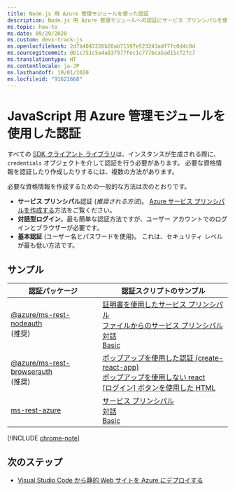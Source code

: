 ```yaml
---
title: Node.js 用 Azure 管理モジュールを使った認証
description: Node.js 用 Azure 管理モジュールへの認証にサービス プリンシパルを使う方法について説明します。
ms.topic: how-to
ms.date: 09/29/2020
ms.custom: devx-track-js
ms.openlocfilehash: 2d7b4047226b28ab71597e523243adf7fc0d4c0d
ms.sourcegitcommit: 0b1c751c5a4a837977fec1c777bca5ad15cf2fc7
ms.translationtype: HT
ms.contentlocale: ja-JP
ms.lasthandoff: 10/01/2020
ms.locfileid: "91621668"
---
```

# <a name="authenticate-with-the-azure-management-modules-for-javascript"></a>JavaScript 用 Azure 管理モジュールを使用した認証

すべての [SDK クライアント ライブラリ](azure-sdk-library-package-index.md)は、インスタンスが生成される際に、`credentials` オブジェクトを介して認証を行う必要があります。 必要な資格情報を認証したり作成したりするには、複数の方法があります。

必要な資格情報を作成するための一般的な方法は次のとおりです。

- **サービス プリンシパル**認証 (_推奨される方法_)。 [Azure サービス プリンシパルを作成する](node-sdk-azure-authenticate-principal.md)方法をご覧ください。 
- **対話型ログイン**。最も簡単な認証方法ですが、ユーザー アカウントでのログインとブラウザーが必要です。
- **基本認証** (ユーザー名とパスワードを使用)。 これは、セキュリティ レベルが最も低い方法です。 

## <a name="samples"></a>サンプル

|認証パッケージ|認証スクリプトのサンプル|
|--|--|
|[@azure/ms-rest-nodeauth](https://www.npmjs.com/package/@azure/ms-rest-nodeauth) <br>(推奨)|[証明書を使用したサービス プリンシパル](https://github.com/Azure/ms-rest-nodeauth/blob/master/samples/authFileWithSpCert.ts)<br>[ファイルからのサービス プリンシパル](https://github.com/Azure/ms-rest-nodeauth/blob/master/samples/authFileWithSpSecret.ts)<br>[対話](https://github.com/Azure/ms-rest-nodeauth/blob/master/samples/interactivePersonalAccount.ts)<br>[Basic](https://github.com/Azure/ms-rest-nodeauth/blob/master/samples/usernamePassword.ts)|
|[@azure/ms-rest-browserauth](https://www.npmjs.com/package/@azure/ms-rest-browserauth)<br>(推奨)|[ポップアップを使用した認証 (create-react-app)](https://github.com/Azure/ms-rest-browserauth/tree/master/samples/authentication-with-popup)<br>[ポップアップを使用しない react](https://github.com/Azure/ms-rest-browserauth/tree/master/samples/react-app)<br>[[ログイン] ボタンを使用した HTML](https://github.com/Azure/ms-rest-browserauth/tree/master/samples/vanilla)|
|[ms-rest-azure](https://www.npmjs.com/package/ms-rest-azure)|[サービス プリンシパル](https://github.com/Azure/azure-sdk-for-node/blob/master/Documentation/Authentication.md#service-principal-authentication)<br>[対話](https://github.com/Azure/azure-sdk-for-node/blob/master/Documentation/Authentication.md#interactive-login)<br>[Basic](https://github.com/Azure/azure-sdk-for-node/blob/master/Documentation/Authentication.md#basic-authentication)|

[!INCLUDE [chrome-note](includes/chrome-note.md)]

## <a name="next-steps"></a>次のステップ   

* [Visual Studio Code から静的 Web サイトを Azure にデプロイする](tutorial-vscode-static-website-node-01.md)
